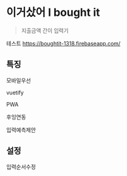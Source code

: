 # 이거샀어 I bought it

> 지출금액 간이 입력기

테스트
<https://boughtit-1318.firebaseapp.com/>

## 특징

모바일우선

vuetify 

PWA

후잉연동

입력예측제안

## 설정

입력순서수정


